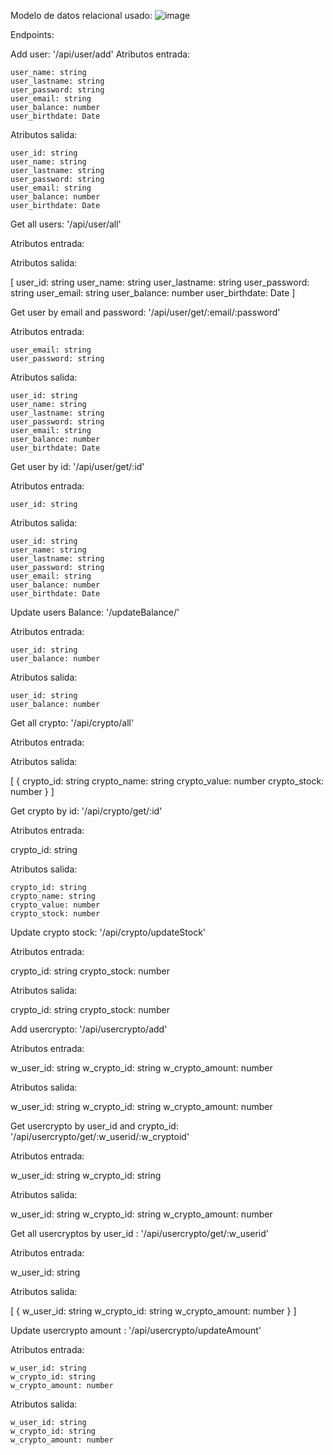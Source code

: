 
Modelo de datos relacional usado: 
![image](https://user-images.githubusercontent.com/59150317/231603312-dc9df8ee-eadf-4ceb-8507-c42c8aebc415.png)


Endpoints:

Add user: '/api/user/add'
  Atributos entrada:
  
    user_name: string
    user_lastname: string
    user_password: string
    user_email: string
    user_balance: number
    user_birthdate: Date
    
  Atributos salida:
  
    user_id: string
    user_name: string
    user_lastname: string
    user_password: string
    user_email: string
    user_balance: number
    user_birthdate: Date
    
Get all users: '/api/user/all'

 Atributos entrada:
    
  Atributos salida:
  
  [
    user_id: string
    user_name: string
    user_lastname: string
    user_password: string
    user_email: string
    user_balance: number
    user_birthdate: Date
  ]
   
Get user by email and password: '/api/user/get/:email/:password'

 Atributos entrada:
 
    user_email: string
    user_password: string
    
  Atributos salida:
  
    user_id: string
    user_name: string
    user_lastname: string
    user_password: string
    user_email: string
    user_balance: number
    user_birthdate: Date
   
Get user by id: '/api/user/get/:id'

 Atributos entrada:
 
    user_id: string
    
  Atributos salida:
  
    user_id: string
    user_name: string
    user_lastname: string
    user_password: string
    user_email: string
    user_balance: number
    user_birthdate: Date


Update users Balance: '/updateBalance/'

 Atributos entrada:
 
    user_id: string
    user_balance: number
    
  Atributos salida:
  
    user_id: string
    user_balance: number
    
    
Get all crypto: '/api/crypto/all'

 Atributos entrada:
    
  Atributos salida:
  
  [
   {
    crypto_id: string
    crypto_name: string
    crypto_value: number
    crypto_stock: number
    }
 ]
 
 Get crypto by id: '/api/crypto/get/:id'

 Atributos entrada:
 
  crypto_id: string
    
  Atributos salida:
  
    crypto_id: string
    crypto_name: string
    crypto_value: number
    crypto_stock: number
     
Update crypto stock: '/api/crypto/updateStock'

 Atributos entrada:
 
  crypto_id: string
  crypto_stock: number
    
 Atributos salida:
  
   crypto_id: string
  crypto_stock: number
  
Add usercrypto: '/api/usercrypto/add'

 Atributos entrada:
 
  w_user_id: string
  w_crypto_id: string
  w_crypto_amount: number
    
 Atributos salida:
  
  w_user_id: string
  w_crypto_id: string
  w_crypto_amount: number
  
Get usercrypto by user_id and crypto_id: '/api/usercrypto/get/:w_userid/:w_cryptoid'

 Atributos entrada:
 
  w_user_id: string
  w_crypto_id: string
    
 Atributos salida:
  
  w_user_id: string
  w_crypto_id: string
  w_crypto_amount: number
  
Get all usercryptos by user_id : '/api/usercrypto/get/:w_userid'

 Atributos entrada:
 
  w_user_id: string
    
 Atributos salida:
 
 [
  {
    w_user_id: string
    w_crypto_id: string
    w_crypto_amount: number
  }
 ]
 
 Update usercrypto amount : '/api/usercrypto/updateAmount'

 Atributos entrada:
 
    w_user_id: string
    w_crypto_id: string
    w_crypto_amount: number
    
 Atributos salida:
 

    w_user_id: string
    w_crypto_id: string
    w_crypto_amount: number

  
  
    
